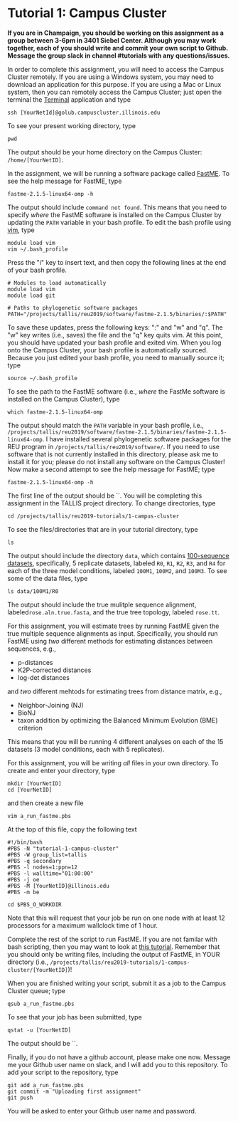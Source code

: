 Tutorial 1: Campus Cluster
==========================
**If you are in Champaign, you should be working on this assignment as a group between 3-6pm in 3401 Siebel Center. Although you may work together, each of you should write and commit your own script to Github. Message the group slack in channel #tutorials with any questions/issues.**

In order to complete this assignment, you will need to access the Campus Cluster remotely. If you are using a Windows system, you may need to download an application for this purpose. If you are using a Mac or Linux system, then you can remotely access the Campus Cluster; just open the terminal the [Terminal](https://en.wikipedia.org/wiki/Terminal_(macOS)) application and type

```
ssh [YourNetId]@golub.campuscluster.illinois.edu
```

To see your present working directory, type

```
pwd
```

The output should be your home directory on the Campus Cluster: `/home/[YourNetID]`.

In the assignment, we will be running a software package called [FastME](http://www.atgc-montpellier.fr/fastme/). To see the help message for FastME, type

```
fastme-2.1.5-linux64-omp -h
```

The output should include `command not found`. This means that you need to specify *where* the FastME software is installed on the Campus Cluster by updating the `PATH` variable in your bash profile. To edit the bash profile using [vim](https://www.vim.org), type

```
module load vim
vim ~/.bash_profile
```

Press the "i" key to insert text, and then copy the following lines at the end of your bash profile.

```
# Modules to load automatically
module load vim
module load git

# Paths to phylogenetic software packages
PATH="/projects/tallis/reu2019/software/fastme-2.1.5/binaries/:$PATH"
```

To save these updates, press the following keys: ":" and "w" and "q". The "w" key writes (i.e., saves) the file and the "q" key quits vim. At this point, you should have updated your bash profile and exited vim. When you log onto the Campus Cluster, your bash profile is automatically sourced. Because you just edited your bash profile, you need to manually source it; type

```
source ~/.bash_profile
```

To see the path to the FastME software (i.e., *where* the FastMe software is installed on the Campus Cluster), type

```
which fastme-2.1.5-linux64-omp
```

The output should match the `PATH` variable in your bash profile, i.e., `/projects/tallis/reu2019/software/fastme-2.1.5/binaries/fastme-2.1.5-linux64-omp`. I have installed several phylogenetic software packages for the REU program in `/projects/tallis/reu2019/software/`. If you need to use software that is not currently installed in this directory, please ask me to install it for you; please do not install any software on the Campus Cluster! Now make a second attempt to see the help message for FastME; type

```
fastme-2.1.5-linux64-omp -h
```

The first line of the output should be ``. You will be completing this assignment in the TALLIS project directory. To change directories, type

```
cd /projects/tallis/reu2019-tutorials/1-campus-cluster
```

To see the files/directories that are in your tutorial directory, type

```
ls
```

The output should include the directory `data`, which contains [100-sequence datasets](https://sites.google.com/eng.ucsd.edu/datasets/alignment/sate-i), specifically, 5 replicate datasets, labeled `R0`, `R1`, `R2`, `R3`, and `R4` for each of the three model conditions, labeled `100M1`, `100M2`, and `100M3`. To see some of the data files, type

```
ls data/100M1/R0
```

The output should include the true mulitple sequence alignment, labeled`rose.aln.true.fasta`, and the true tree topology, labeled `rose.tt`.


For this assignment, you will estimate trees by running FastME given the true multiple sequence alignments as input. Specifically, you should run FastME using *two* different methods for estimating distances between sequences, e.g.,

+ p-distances
+ K2P-corrected distances
+ log-det distances

and *two* different mehtods for estimating trees from distance matrix, e.g.,

+ Neighbor-Joining (NJ)
+ BioNJ
+ taxon addition by optimizing the Balanced Minimum Evolution (BME) criterion

This means that you will be running 4 different analyses on each of the 15 datasets (3 model conditions, each with 5 replicates). 

For this assignment, you will be writing *all* files in your own directory. To create and enter your directory, type

```
mkdir [YourNetID]
cd [YourNetID]
```

and then create a new file
```
vim a_run_fastme.pbs
```

At the top of this file, copy the following text

```
#!/bin/bash
#PBS -N "tutorial-1-campus-cluster"
#PBS -W group_list=tallis
#PBS -q secondary
#PBS -l nodes=1:ppn=12
#PBS -l walltime="01:00:00"
#PBS -j oe
#PBS -M [YourNetID]@illinois.edu
#PBS -m be

cd $PBS_O_WORKDIR
```

Note that this will request that your job be run on one node with at least 12 processors for a maximum wallclock time of 1 hour.

Complete the rest of the script to run FastME. If you are not familar with bash scripting, then you may want to look at [this tutorial](https://www.codecademy.com/learn/learn-the-command-line/modules/bash-scripting). Remember that you should only be writing files, including the output of FastME, in YOUR directory (i.e., `/projects/tallis/reu2019-tutorials/1-campus-cluster/[YourNetID]`)!

When you are finished writing your script, submit it as a job to the Campus Cluster queue; type
```
qsub a_run_fastme.pbs
```

To see that your job has been submitted, type

```
qstat -u [YourNetID]
```

The output should be ``.

Finally, if you do not have a github account, please make one now. Message me your Github user name on slack, and I will add you to this repository. To add your script to the repository, type 

```
git add a_run_fastme.pbs
git commit -m "Uploading first assignment"
git push
```

You will be asked to enter your Github user name and password.
